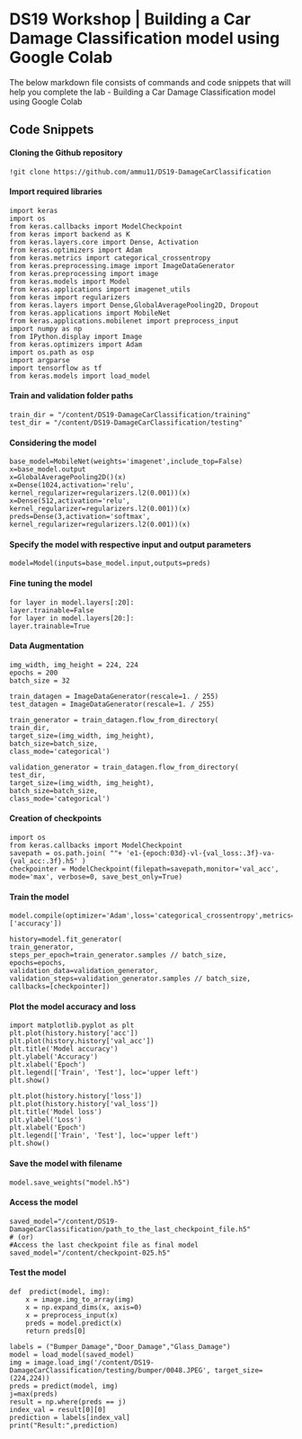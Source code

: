 ﻿# DS19 Workshop | Building a Car Damage Classification model using Google Colab

The below markdown file consists of commands and code snippets that will help you complete the lab - Building a Car Damage Classification model using Google Colab

## Code Snippets

#### Cloning the Github repository
```
!git clone https://github.com/ammu11/DS19-DamageCarClassification
```
 #### Import required libraries
```
import keras
import os
from keras.callbacks import ModelCheckpoint
from keras import backend as K
from keras.layers.core import Dense, Activation
from keras.optimizers import Adam
from keras.metrics import categorical_crossentropy
from keras.preprocessing.image import ImageDataGenerator
from keras.preprocessing import image
from keras.models import Model
from keras.applications import imagenet_utils
from keras import regularizers
from keras.layers import Dense,GlobalAveragePooling2D, Dropout
from keras.applications import MobileNet
from keras.applications.mobilenet import preprocess_input
import numpy as np
from IPython.display import Image
from keras.optimizers import Adam
import os.path as osp
import argparse
import tensorflow as tf
from keras.models import load_model
```
#### Train and validation folder paths

```
train_dir = "/content/DS19-DamageCarClassification/training"
test_dir = "/content/DS19-DamageCarClassification/testing"
```
#### Considering the model 
```
base_model=MobileNet(weights='imagenet',include_top=False)
x=base_model.output
x=GlobalAveragePooling2D()(x)
x=Dense(1024,activation='relu', kernel_regularizer=regularizers.l2(0.001))(x)
x=Dense(512,activation='relu', kernel_regularizer=regularizers.l2(0.001))(x)
preds=Dense(3,activation='softmax', kernel_regularizer=regularizers.l2(0.001))(x)
```

#### Specify the model with respective input and output parameters
```
model=Model(inputs=base_model.input,outputs=preds)
```
#### Fine tuning the model
```
for layer in model.layers[:20]:
layer.trainable=False
for layer in model.layers[20:]:
layer.trainable=True
```
#### Data Augmentation
```
img_width, img_height = 224, 224
epochs = 200
batch_size = 32

train_datagen = ImageDataGenerator(rescale=1. / 255)
test_datagen = ImageDataGenerator(rescale=1. / 255)

train_generator = train_datagen.flow_from_directory(
train_dir,
target_size=(img_width, img_height),
batch_size=batch_size,
class_mode='categorical')

validation_generator = train_datagen.flow_from_directory(
test_dir,
target_size=(img_width, img_height),
batch_size=batch_size,
class_mode='categorical')
```

#### Creation of checkpoints
```
import os
from keras.callbacks import ModelCheckpoint
savepath = os.path.join( ""+ 'e1-{epoch:03d}-vl-{val_loss:.3f}-va-{val_acc:.3f}.h5' )
checkpointer = ModelCheckpoint(filepath=savepath,monitor='val_acc', mode='max', verbose=0, save_best_only=True)
```

#### Train the model 
```
model.compile(optimizer='Adam',loss='categorical_crossentropy',metrics=['accuracy'])

history=model.fit_generator(
train_generator,
steps_per_epoch=train_generator.samples // batch_size,
epochs=epochs,
validation_data=validation_generator,
validation_steps=validation_generator.samples // batch_size,
callbacks=[checkpointer])
```
#### Plot the model accuracy and loss
```
import matplotlib.pyplot as plt
plt.plot(history.history['acc'])
plt.plot(history.history['val_acc'])
plt.title('Model accuracy')
plt.ylabel('Accuracy')
plt.xlabel('Epoch')
plt.legend(['Train', 'Test'], loc='upper left')
plt.show()

plt.plot(history.history['loss'])
plt.plot(history.history['val_loss'])
plt.title('Model loss')
plt.ylabel('Loss')
plt.xlabel('Epoch')
plt.legend(['Train', 'Test'], loc='upper left')
plt.show()
```
#### Save the model with filename
```
model.save_weights("model.h5")
```
#### Access the model
```
saved_model="/content/DS19-DamageCarClassification/path_to_the_last_checkpoint_file.h5"
# (or)
#Access the last checkpoint file as final model
saved_model="/content/checkpoint-025.h5"
```
#### Test the model
```
def  predict(model, img):
	x = image.img_to_array(img)
	x = np.expand_dims(x, axis=0)
	x = preprocess_input(x)
	preds = model.predict(x)
	return preds[0]

labels = ("Bumper_Damage","Door_Damage","Glass_Damage")
model = load_model(saved_model)
img = image.load_img('/content/DS19-DamageCarClassification/testing/bumper/0048.JPEG', target_size=(224,224))
preds = predict(model, img)
j=max(preds)
result = np.where(preds == j)
index_val = result[0][0]
prediction = labels[index_val]
print("Result:",prediction)
```



